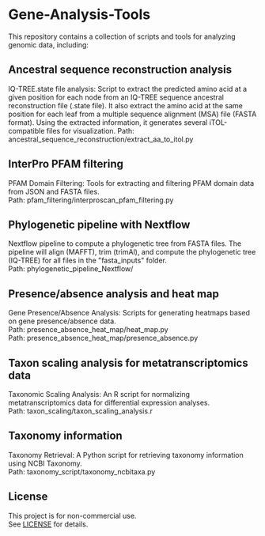 # Gene-Analysis-Tools

This repository contains a collection of scripts and tools for analyzing genomic data, including:

## Ancestral sequence reconstruction analysis
IQ-TREE.state file analysis: Script to extract the predicted amino acid at a given position for each node from an IQ-TREE sequence ancestral reconstruction file (.state file). It also extract the amino acid at the same position for each leaf from a multiple sequence alignment (MSA) file (FASTA format). Using the extracted information, it generates several iTOL-compatible files for visualization.
Path: ancestral_sequence_reconstruction/extract_aa_to_itol.py

## InterPro PFAM filtering
PFAM Domain Filtering: Tools for extracting and filtering PFAM domain data from JSON and FASTA files.  
Path: pfam_filtering/interproscan_pfam_filtering.py

## Phylogenetic pipeline with Nextflow
Nextflow pipeline to compute a phylogenetic tree from FASTA files. The pipeline will align (MAFFT), trim (trimAl), and compute the phylogenetic tree (IQ-TREE) for all files in the "fasta_inputs" folder.  
Path: phylogenetic_pipeline_Nextflow/

## Presence/absence analysis and heat map 
Gene Presence/Absence Analysis: Scripts for generating heatmaps based on gene presence/absence data.  
Path: presence_absence_heat_map/heat_map.py  
Path: presence_absence_heat_map/presence_absence.py

## Taxon scaling analysis for metatranscriptomics data
Taxonomic Scaling Analysis: An R script for normalizing metatranscriptomics data for differential expression analyses.  
Path: taxon_scaling/taxon_scaling_analysis.r

## Taxonomy information
Taxonomy Retrieval: A Python script for retrieving taxonomy information using NCBI Taxonomy.  
Path: taxonomy_script/taxonomy_ncbitaxa.py

## License

This project is for non-commercial use.  
See [LICENSE](LICENSE) for details.
